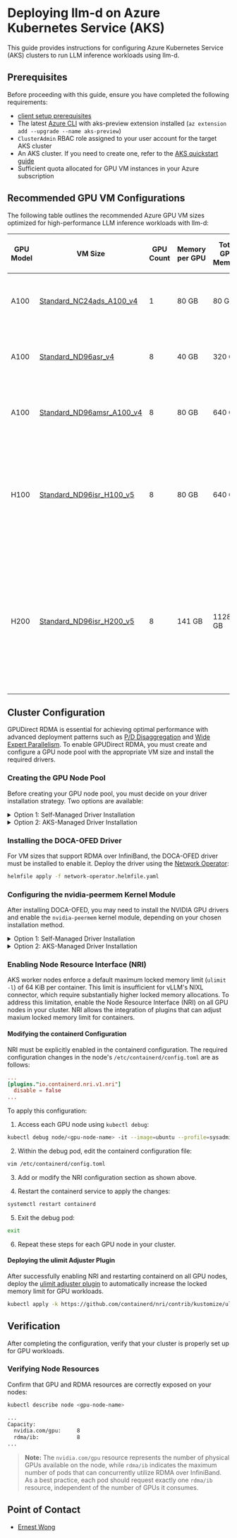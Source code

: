 # Deploying llm-d on Azure Kubernetes Service (AKS)

This guide provides instructions for configuring Azure Kubernetes Service (AKS) clusters to run LLM inference workloads using llm-d.

## Prerequisites

Before proceeding with this guide, ensure you have completed the following requirements:

- [client setup prerequisites](../../../guides/prereq/client-setup/README.md)
- The latest [Azure CLI](https://learn.microsoft.com/en-us/cli/azure/install-azure-cli?view=azure-cli-latest) with aks-preview extension installed (`az extension add --upgrade --name aks-preview`)
- `ClusterAdmin` RBAC role assigned to your user account for the target AKS cluster
- An AKS cluster. If you need to create one, refer to the [AKS quickstart guide](https://learn.microsoft.com/en-us/azure/aks/learn/quick-kubernetes-deploy-cli)
- Sufficient quota allocated for GPU VM instances in your Azure subscription

## Recommended GPU VM Configurations

The following table outlines the recommended Azure GPU VM sizes optimized for high-performance LLM inference workloads with llm-d:

| GPU Model | VM Size                                                                                                                                     | GPU Count | Memory per GPU | Total GPU Memory | RDMA over InfiniBand Support | Supported Well-Lit Paths                                                                                                                                                                                                                                                                                                                                                                     |
|-----------|---------------------------------------------------------------------------------------------------------------------------------------------|-----------|----------------|------------------|------------------------------|----------------------------------------------------------------------------------------------------------------------------------------------------------------------------------------------------------------------------------------------------------------------------------------------------------------------------------------------------------------------------------------------|
| A100      | [Standard_NC24ads_A100_v4](https://learn.microsoft.com/en-us/azure/virtual-machines/sizes/gpu-accelerated/nca100v4-series?tabs=sizebasic)   | 1         | 80 GB          | 80 GB            | ❌                            | [Intelligent Inference Scheduling](../../../guides/inference-scheduling/README.md)<br>[Precise Prefix Cache Aware Routing](../../../guides/precise-prefix-cache-aware/README.md)                                                                                                                                                                                                             |
| A100      | [Standard_ND96asr_v4](https://learn.microsoft.com/en-us/azure/virtual-machines/sizes/gpu-accelerated/ndasra100v4-series?tabs=sizebasic)     | 8         | 40 GB          | 320 GB           | ✅                            | [Intelligent Inference Scheduling](../../../guides/inference-scheduling/README.md)<br>[Precise Prefix Cache Aware Routing](../../../guides/precise-prefix-cache-aware/README.md)                                                                                                                                                                                                             |
| A100      | [Standard_ND96amsr_A100_v4](https://learn.microsoft.com/en-us/azure/virtual-machines/sizes/gpu-accelerated/ndma100v4-series?tabs=sizebasic) | 8         | 80 GB          | 640 GB           | ✅                            | [Intelligent Inference Scheduling](../../../guides/inference-scheduling/README.md)<br>[Precise Prefix Cache Aware Routing](../../../guides/precise-prefix-cache-aware/README.md)                                                                                                                                                                                                             |
| H100      | [Standard_ND96isr_H100_v5](https://learn.microsoft.com/en-us/azure/virtual-machines/sizes/gpu-accelerated/ndh100v5-series?tabs=sizebasic)   | 8         | 80 GB          | 640 GB           | ✅                            | [Intelligent Inference Scheduling](../../../guides/inference-scheduling/README.md)<br>[Precise Prefix Cache Aware Routing](../../../guides/precise-prefix-cache-aware/README.md)<br>[P/D Disaggregation](../../../guides/pd-disaggregation/README.md) (2 nodes required with vLLM flag `--max-model-len=4500`)                                                                               |
| H200      | [Standard_ND96isr_H200_v5](https://learn.microsoft.com/en-us/azure/virtual-machines/sizes/gpu-accelerated/nd-h200-v5-series?tabs=sizebasic) | 8         | 141 GB         | 1128 GB          | ✅                            | [Intelligent Inference Scheduling](../../../guides/inference-scheduling/README.md)<br>[Precise Prefix Cache Aware Routing](../../../guides/precise-prefix-cache-aware/README.md)<br>[P/D Disaggregation](../../../guides/pd-disaggregation/README.md) (2 nodes required)<br>[Wide Expert Parallelism (EP/DP) with LeaderWorkerSet](../../../guides/wide-ep-lws/README.md) (4 nodes required) |

## Cluster Configuration

GPUDirect RDMA is essential for achieving optimal performance with advanced deployment patterns such as [P/D Disaggregation](../../../guides/pd-disaggregation/README.md) and [Wide Expert Parallelism](../../../guides/wide-ep-lws/README.md). To enable GPUDirect RDMA, you must create and configure a GPU node pool with the appropriate VM size and install the required drivers.

### Creating the GPU Node Pool

Before creating your GPU node pool, you must decide on your driver installation strategy. Two options are available:

<details>
<summary>Option 1: Self-Managed Driver Installation</summary>

With this approach, you retain full control over the NVIDIA driver installation process. Create the node pool with the `--gpu-driver none` flag to prevent AKS from automatically installing NVIDIA drivers.

```bash
az aks nodepool add \
  --resource-group "${AZURE_RESOURCE_GROUP}" \
  --cluster-name "${CLUSTER_NAME}" \
  --name "${NODEPOOL_NAME}" \
  --node-count "${NODEPOOL_NODE_COUNT}" \
  --node-vm-size "${NODEPOOL_VM_SIZE}" \
  --os-sku Ubuntu \
  --gpu-driver none
```

</details>

<details>
<summary>Option 2: AKS-Managed Driver Installation</summary>

With this approach, AKS handles the NVIDIA GPU driver installation automatically. Create the node pool without specifying the `--gpu-driver` parameter to use the managed driver installation.

```bash
az aks nodepool add \
  --resource-group "${AZURE_RESOURCE_GROUP}" \
  --cluster-name "${CLUSTER_NAME}" \
  --name "${NODEPOOL_NAME}" \
  --node-count "${NODEPOOL_NODE_COUNT}" \
  --node-vm-size "${NODEPOOL_VM_SIZE}" \
  --os-sku Ubuntu
```

</details>

### Installing the DOCA-OFED Driver

For VM sizes that support RDMA over InfiniBand, the DOCA-OFED driver must be installed to enable it. Deploy the driver using the [Network Operator](http://github.com/Mellanox/network-operator/):

```bash
helmfile apply -f network-operator.helmfile.yaml
```

### Configuring the nvidia-peermem Kernel Module

After installing DOCA-OFED, you may need to install the NVIDIA GPU drivers and enable the `nvidia-peermem` kernel module, depending on your chosen installation method.

<details>
<summary>Option 1: Self-Managed Driver Installation</summary>

We recommend using the [NVIDIA GPU Operator](https://docs.nvidia.com/datacenter/cloud-native/gpu-operator/latest/index.html) to manage the installation of NVIDIA GPU drivers and related GPU components. The driver installation via the GPU Operator includes enabling the `nvidia-peermem` kernel module required for GPUDirect RDMA over InfiniBand.

```bash
helmfile apply -f gpu-operator.helmfile.yaml
```

</details>

<details>
<summary>Option 2: AKS-Managed Driver Installation</summary>

The GPU drivers installed by AKS do not enable the `nvidia-peermem` kernel module by default. This module is required for GPUDirect RDMA over InfiniBand. To load this module, deploy the `nvidia-peermem-reloader` DaemonSet:

```bash
# Deploy the nvidia-peermem-reloader DaemonSet
# Reference: https://github.com/Azure/aks-rdma-infiniband/blob/main/configs/nvidia-peermem-reloader/ds.yaml
kubectl apply -f https://raw.githubusercontent.com/Azure/aks-rdma-infiniband/refs/heads/main/configs/nvidia-peermem-reloader/ds.yaml
```

Subsequently, install the NVIDIA device plugin to enable GPU resource management in Kubernetes:

```bash
helmfile apply -f nvidia-device-plugin.helmfile.yaml
```

</details>

### Enabling Node Resource Interface (NRI)

AKS worker nodes enforce a default maximum locked memory limit (`ulimit -l`) of 64 KiB per container. This limit is insufficient for vLLM's NIXL connector, which require substantially higher locked memory allocations. To address this limitation, enable the Node Resource Interface (NRI) on all GPU nodes in your cluster. NRI allows the integration of plugins that can adjust maxium locked memory limit for containers.

#### Modifying the containerd Configuration

NRI must be explicitly enabled in the containerd configuration. The required configuration changes in the node's `/etc/containerd/config.toml` are as follows:

```toml
...
[plugins."io.containerd.nri.v1.nri"]
  disable = false
...
```

To apply this configuration:

1. Access each GPU node using `kubectl debug`:

```bash
kubectl debug node/<gpu-node-name> -it --image=ubuntu --profile=sysadmin -- chroot /host
```

2. Within the debug pod, edit the containerd configuration file:

```bash
vim /etc/containerd/config.toml
```

3. Add or modify the NRI configuration section as shown above.

4. Restart the containerd service to apply the changes:

```bash
systemctl restart containerd
```

5. Exit the debug pod:

```bash
exit
```

6. Repeat these steps for each GPU node in your cluster.

#### Deploying the ulimit Adjuster Plugin

After successfully enabling NRI and restarting containerd on all GPU nodes, deploy the [ulimit adjuster plugin](https://github.com/containerd/nri/tree/main/plugins/ulimit-adjuster) to automatically increase the locked memory limit for GPU workloads.

```bash
kubectl apply -k https://github.com/containerd/nri/contrib/kustomize/ulimit-adjuster
```

## Verification

After completing the configuration, verify that your cluster is properly set up for GPU workloads.

### Verifying Node Resources

Confirm that GPU and RDMA resources are correctly exposed on your nodes:

```bash
kubectl describe node <gpu-node-name>

...
Capacity:
  nvidia.com/gpu:     8
  rdma/ib:            8
...
```

> **Note:** The `nvidia.com/gpu` resource represents the number of physical GPUs available on the node, while `rdma/ib` indicates the maximum number of pods that can concurrently utilize RDMA over InfiniBand. As a best practice, each pod should request exactly one `rdma/ib` resource, independent of the number of GPUs it consumes.

## Point of Contact

- [Ernest Wong](https://github.com/chewong)

